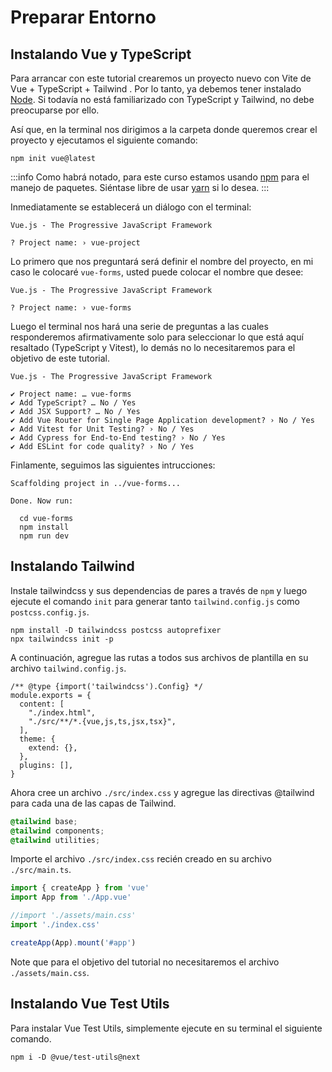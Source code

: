# Preparar Entorno

## Instalando Vue y TypeScript

Para arrancar con este tutorial crearemos un proyecto nuevo con Vite de Vue + TypeScript + Tailwind . Por lo tanto, ya debemos tener instalado [Node](https://nodejs.org/es/). Si todavía no está familiarizado con TypeScript y Tailwind, no debe preocuparse por ello.

Así que, en la terminal nos dirigimos a la carpeta donde queremos crear el proyecto y ejecutamos el siguiente comando:

```
npm init vue@latest
```
:::info
Como habrá notado, para este curso estamos usando [npm](https://www.npmjs.com/) para el manejo de paquetes. Siéntase libre de usar [yarn](https://yarnpkg.com) si lo desea. 
:::

Inmediatamente se establecerá un diálogo con el terminal:

```
Vue.js - The Progressive JavaScript Framework

? Project name: › vue-project
```

Lo primero que nos preguntará será definir el nombre del proyecto, en mi caso le colocaré `vue-forms`, usted puede colocar el nombre que desee:

```
Vue.js - The Progressive JavaScript Framework

? Project name: › vue-forms
```

Luego el terminal nos hará una serie de preguntas a las cuales responderemos afirmativamente solo para seleccionar lo que está aquí resaltado (TypeScript y Vitest), lo demás no lo necesitaremos para el objetivo de este tutorial.

```{4,7}
Vue.js - The Progressive JavaScript Framework

✔ Project name: … vue-forms
✔ Add TypeScript? … No / Yes
✔ Add JSX Support? … No / Yes
✔ Add Vue Router for Single Page Application development? › No / Yes
✔ Add Vitest for Unit Testing? › No / Yes
✔ Add Cypress for End-to-End testing? › No / Yes
✔ Add ESLint for code quality? › No / Yes
```
Finlamente, seguimos las siguientes intrucciones:

```
Scaffolding project in ../vue-forms...

Done. Now run:

  cd vue-forms
  npm install
  npm run dev
```

## Instalando Tailwind

Instale tailwindcss y sus dependencias de pares a través de `npm` y luego ejecute el comando `init` para generar tanto `tailwind.config.js` como `postcss.config.js`.

```
npm install -D tailwindcss postcss autoprefixer
npx tailwindcss init -p
```

A continuación, agregue las rutas a todos sus archivos de plantilla en su archivo `tailwind.config.js`.

```js{3,4,5,6}
/** @type {import('tailwindcss').Config} */ 
module.exports = {
  content: [
    "./index.html",
    "./src/**/*.{vue,js,ts,jsx,tsx}",
  ],
  theme: {
    extend: {},
  },
  plugins: [],
}
```

Ahora cree un archivo `./src/index.css` y agregue las directivas @tailwind para cada una de las capas de Tailwind.

```css
@tailwind base;
@tailwind components;
@tailwind utilities;
```

Importe el archivo `./src/index.css` recién creado en su archivo `./src/main.ts`. 

```ts
import { createApp } from 'vue'
import App from './App.vue'

//import './assets/main.css'
import './index.css'

createApp(App).mount('#app')
```

Note que para el objetivo del tutorial no necesitaremos el archivo `./assets/main.css`.


## Instalando Vue Test Utils

Para instalar Vue Test Utils, simplemente ejecute en su terminal el siguiente comando.

```
npm i -D @vue/test-utils@next
```























